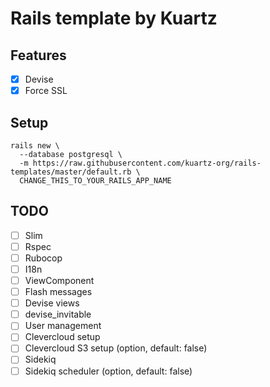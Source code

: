 # Rails template by Kuartz

## Features

- [X] Devise
- [X] Force SSL

## Setup

```
rails new \
  --database postgresql \
  -m https://raw.githubusercontent.com/kuartz-org/rails-templates/master/default.rb \
  CHANGE_THIS_TO_YOUR_RAILS_APP_NAME
```

## TODO

- [ ] Slim
- [ ] Rspec
- [ ] Rubocop
- [ ] I18n
- [ ] ViewComponent
- [ ] Flash messages
- [ ] Devise views
- [ ] devise_invitable
- [ ] User management
- [ ] Clevercloud setup
- [ ] Clevercloud S3 setup (option, default: false)
- [ ] Sidekiq
- [ ] Sidekiq scheduler (option, default: false)
